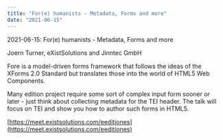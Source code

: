 ```yaml
---
title: "For(e) humanists - Metadata, Forms and more"
date: "2021-06-15"
---
```


2021-06-15: For(e) humanists - Metadata, Forms and more

Joern Turner, eXistSolutions and Jinntec GmbH

Fore is a model-driven forms framework that follows the ideas of the XForms 2.0 Standard but translates those into the world of HTML5 Web Components.

Many edition project require some sort of complex input form sooner or later - just think about collecting metadata for the TEI header. The talk will focus on TEI and show you how to author such forms in HTML5.

[https://meet.existsolutions.com/eeditiones](https://meet.existsolutions.com/eeditiones)
